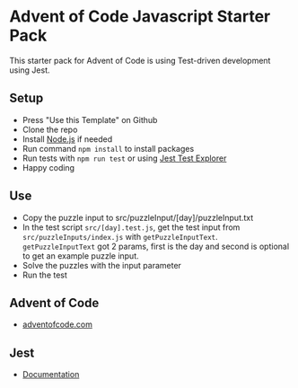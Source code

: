 # Advent of Code Javascript Starter Pack

This starter pack for Advent of Code is using Test-driven development using Jest.

## Setup

-   Press "Use this Template" on Github
-   Clone the repo
-   Install [Node.js](https://nodejs.org/en/) if needed
-   Run command `npm install` to install packages
-   Run tests with `npm run test` or using [Jest Test Explorer](https://marketplace.visualstudio.com/items?itemName=hbenl.vscode-test-explorer)
-   Happy coding

## Use

- Copy the puzzle input to src/puzzleInput/[day]/puzzleInput.txt
- In the test script `src/[day].test.js`, get the test input from  `src/puzzleInputs/index.js` with `getPuzzleInputText`. `getPuzzleInputText` got 2 params, first is the day and second is optional to get an example puzzle input.
- Solve the puzzles with the input parameter
- Run the test

## Advent of Code

-   [adventofcode.com](https://adventofcode.com/)

## Jest

-   [Documentation](https://jestjs.io/)
